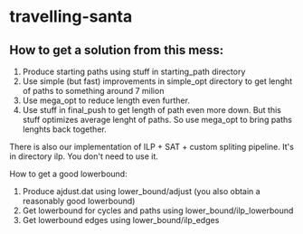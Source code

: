 travelling-santa
================

## How to get a solution from this mess:

1. Produce starting paths using stuff in starting\_path directory
2. Use simple (but fast) improvements in simple\_opt directory to get lenght of paths to something
around 7 milion
3. Use mega\_opt to reduce length even further. 
4. Use stuff in final\_push to get length of path even more down. But this stuff optimizes average
lenght of paths. So use mega\_opt to bring paths lenghts back together.

There is also our implementation of ILP + SAT + custom spliting pipeline. It's in directory ilp. You
don't need to use it.

How to get a good lowerbound:
1. Produce ajdust.dat using lower\_bound/adjust (you also obtain a reasonably good lowerbound)
2. Get lowerbound for cycles and paths using lower\_bound/ilp\_lowerbound
3. Get lowerbound edges using lower\_bound/ilp\_edges
